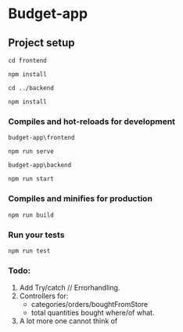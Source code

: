 # Budget-app

## Project setup
```
cd frontend

npm install

cd ../backend

npm install
```

### Compiles and hot-reloads for development
```
budget-app\frontend

npm run serve

budget-app\backend

npm run start

```

### Compiles and minifies for production
```
npm run build
```

### Run your tests
```
npm run test
```


### Todo:

1. Add Try/catch // Errorhandling.
2. Controllers for:
    * categories/orders/boughtFromStore
    * total quantities bought where/of what.
3. A lot more one cannot think of

